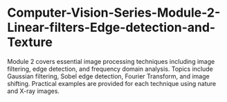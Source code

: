 # Computer-Vision-Series-Module-2-Linear-filters-Edge-detection-and-Texture
Module 2 covers essential image processing techniques including image filtering, edge detection, and frequency domain analysis. Topics include Gaussian filtering, Sobel edge detection, Fourier Transform, and image shifting. Practical examples are provided for each technique using nature and X-ray images.
